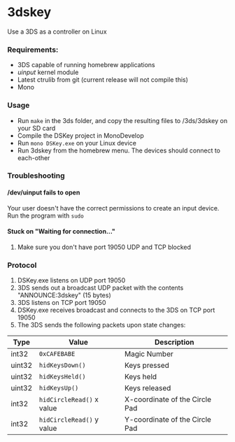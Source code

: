# 3dskey
Use a 3DS as a controller on Linux

### Requirements:
* 3DS capable of running homebrew applications
* *uinput* kernel module
* Latest ctrulib from git (current release will not compile this)
* Mono

### Usage
* Run `make` in the 3ds folder, and copy the resulting files to /3ds/3dskey on your SD card
* Compile the DSKey project in MonoDevelop
* Run `mono DSKey.exe` on your Linux device
* Run 3dskey from the homebrew menu. The devices should connect to each-other

### Troubleshooting
#### /dev/uinput fails to open
Your user doesn't have the correct permissions to create an input device. Run the program with `sudo`
#### Stuck on "Waiting for connection..."
1. Make sure you don't have port 19050 UDP and TCP blocked

### Protocol
1. DSKey.exe listens on UDP port 19050
2. 3DS sends out a broadcast UDP packet with the contents "ANNOUNCE:3dskey" (15 bytes)
3. 3DS listens on TCP port 19050
4. DSKey.exe receives broadcast and connects to the 3DS on TCP port 19050
5. The 3DS sends the following packets upon state changes:

| Type | Value | Description|
|------|-------|-----------|
| int32  | `0xCAFEBABE` | Magic Number |
| uint32 | `hidKeysDown()` | Keys pressed |
| uint32 | `hidKeysHeld()` | Keys held |
| uint32 | `hidKeysUp()` | Keys released |
| int32 | `hidCircleRead()` x value | X-coordinate of the Circle Pad |
| int32 | `hidCircleRead()` y value | Y-coordinate of the Circle Pad |
